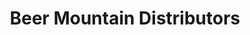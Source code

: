 ---
title: "Beer Mountain Distributors"
url: /pine-grove/beer-mountain-distributors/
shop: Getränke
---